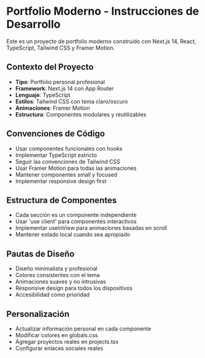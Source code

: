 <!-- Workspace-specific custom instructions for Copilot -->

# Portfolio Moderno - Instrucciones de Desarrollo

Este es un proyecto de portfolio moderno construido con Next.js 14, React, TypeScript, Tailwind CSS y Framer Motion.

## Contexto del Proyecto

- **Tipo**: Portfolio personal profesional
- **Framework**: Next.js 14 con App Router
- **Lenguaje**: TypeScript
- **Estilos**: Tailwind CSS con tema claro/oscuro
- **Animaciones**: Framer Motion
- **Estructura**: Componentes modulares y reutilizables

## Convenciones de Código

- Usar componentes funcionales con hooks
- Implementar TypeScript estricto
- Seguir las convenciones de Tailwind CSS
- Usar Framer Motion para todas las animaciones
- Mantener componentes small y focused
- Implementar responsive design first

## Estructura de Componentes

- Cada sección es un componente independiente
- Usar 'use client' para componentes interactivos
- Implementar useInView para animaciones basadas en scroll
- Mantener estado local cuando sea apropiado

## Pautas de Diseño

- Diseño minimalista y profesional
- Colores consistentes con el tema
- Animaciones suaves y no intrusivas
- Responsive design para todos los dispositivos
- Accesibilidad como prioridad

## Personalización

- Actualizar información personal en cada componente
- Modificar colores en globals.css
- Agregar proyectos reales en projects.tsx
- Configurar enlaces sociales reales

